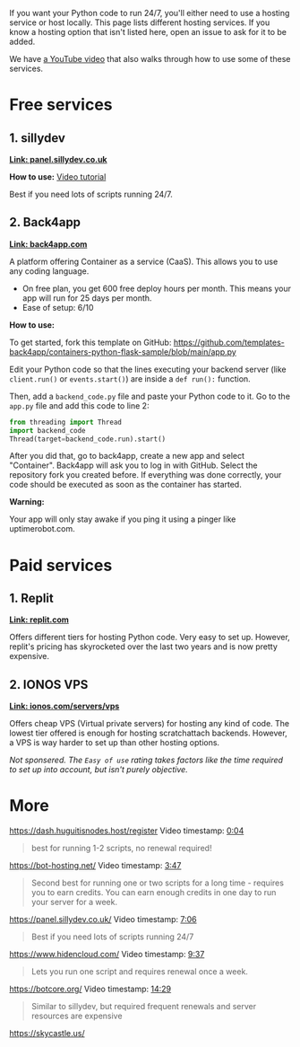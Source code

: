 If you want your Python code to run 24/7, you'll either need to use a hosting service or host locally. This page lists different hosting services. If you know a hosting option that isn't listed here, open an issue to ask for it to be added.

We have [a YouTube video](https://www.youtube.com/watch?v=lPYJu3crgGg) that also walks through how to use some of these services.

# Free services

## 1. sillydev

**[Link: panel.sillydev.co.uk](https://panel.sillydev.co.uk/)**

**How to use:** [Video tutorial](https://youtu.be/lPYJu3crgGg?t=426)

Best if you need lots of scripts running 24/7.

## 2. Back4app

**[Link: back4app.com](https://back4app.com)**

A platform offering Container as a service (CaaS). This allows you to use any coding language.
- On free plan, you get 600 free deploy hours per month. This means your app will run for 25 days per month.
- Ease of setup: 6/10

**How to use:**

To get started, fork this template on GitHub: https://github.com/templates-back4app/containers-python-flask-sample/blob/main/app.py

Edit your Python code so that the lines executing your backend server (like `client.run()` or `events.start()`) are inside a `def run():` function.

Then, add a `backend_code.py` file and paste your Python code to it. Go to the `app.py` file and add this code to line 2:

```py
from threading import Thread
import backend_code
Thread(target=backend_code.run).start()
```

After you did that, go to back4app, create a new app and select "Container". Back4app will ask you to log in with GitHub. Select the repository fork you created before.
If everything was done correctly, your code should be executed as soon as the container has started.

**Warning:**

Your app will only stay awake if you ping it using a pinger like uptimerobot.com.

# Paid services

## 1. Replit

**[Link: replit.com](https://replit.com)**

Offers different tiers for hosting Python code. Very easy to set up. However, replit's pricing has skyrocketed over the last two years and is now pretty expensive. 

## 2. IONOS VPS

**[Link: ionos.com/servers/vps](https://www.ionos.com/servers/vps)**

Offers cheap VPS (Virtual private servers) for hosting any kind of code. The lowest tier offered is enough for hosting scratchattach backends. However, a VPS is way harder to set up than other hosting options.

*Not sponsered. The `Easy of use` rating takes factors like the time required to set up into account, but isn't purely objective.*

# More

https://dash.huguitisnodes.host/register
Video timestamp: [0:04](https://youtu.be/lPYJu3crgGg?t=4)
> best for running 1-2 scripts, no renewal required!


https://bot-hosting.net/
Video timestamp: [3:47](https://youtu.be/lPYJu3crgGg?t=227)
> Second best for running one or two scripts for a long time - requires you to earn credits. You can earn enough credits in one day to run your server for a week.

https://panel.sillydev.co.uk/
Video timestamp: [7:06](https://youtu.be/lPYJu3crgGg?t=426)
> Best if you need lots of scripts running 24/7

https://www.hidencloud.com/
Video timestamp: [9:37](https://youtu.be/lPYJu3crgGg?t=577)
> Lets you run one script and requires renewal once a week.

https://botcore.org/
Video timestamp: [14:29](https://youtu.be/lPYJu3crgGg?t=869)
> Similar to sillydev, but required frequent renewals and server resources are expensive

https://skycastle.us/
